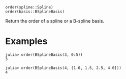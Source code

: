 ```
order(spline::Spline)
order(basis::BSplineBasis)
```

Return the order of a spline or a B-spline basis.

# Examples

```jldoctest
julia> order(BSplineBasis(3, 0:5))
3

julia> order(BSplineBasis(4, [1.0, 1.5, 2.5, 4.0]))
4
```
